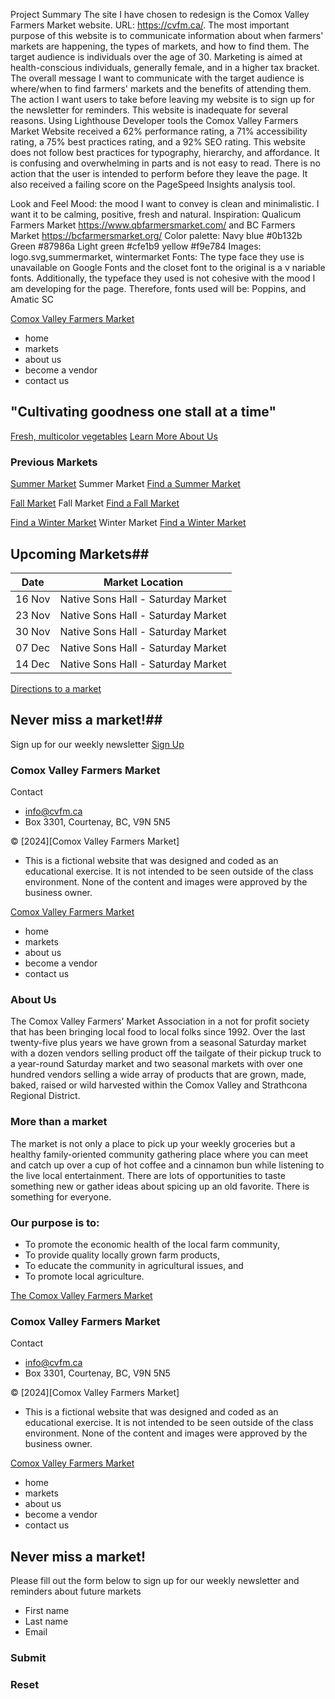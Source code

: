Project Summary
The site I have chosen to redesign is the Comox Valley Farmers Market website. URL: https://cvfm.ca/. The most important purpose of this website is to communicate information about when farmers' markets are happening, the types of markets, and how to find them. The target audience is individuals over the age of 30. Marketing is aimed at health-conscious individuals, generally female, and in a higher tax bracket. The overall message I want to communicate with the target audience is where/when to find farmers' markets and the benefits of attending them. The action I want users to take before leaving my website is to sign up for the newsletter for reminders. This website is inadequate for several reasons. Using Lighthouse Developer tools the Comox Valley Farmers Market Website received a 62% performance rating, a 71% accessibility rating, a 75% best practices rating, and a 92% SEO rating. This website does not follow best practices for typography, hierarchy, and affordance. It is confusing and overwhelming in parts and is not easy to read. There is no action that the user is intended to perform before they leave the page. It also received a failing score on the PageSpeed Insights analysis tool.

Look and Feel
Mood: the mood I want to convey is clean and minimalistic. I want it to be calming, positive, fresh and natural.
Inspiration: Qualicum Farmers Market https://www.qbfarmersmarket.com/ and BC Farmers Market https://bcfarmersmarket.org/
Color palette: Navy blue #0b132b Green #87986a Light green #cfe1b9 yellow #f9e784
Images: logo.svg,summermarket, wintermarket
Fonts: The type face they use is unavailable on Google Fonts and the closet font to the original is a v nariable fonts. Additionally, the typeface they used is not cohesive with the mood I am developing for the page. Therefore, fonts used will be: Poppins, and Amatic SC

<!--------- Markdown --------->

<!-- Homepage -->

<!-- Header -->

[Comox Valley Farmers Market](images/to/logo)

- home
- markets
- about us
- become a vendor
- contact us

<!-- Hero section -->

## "Cultivating goodness one stall at a time"

[Fresh, multicolor vegetables](images/to/large-hero.jpg)
[Learn More About Us](markets.html)

<!-- Portfolio section -->

### Previous Markets

[Summer Market](images/to/summer-market.jpg)
Summer Market
[Find a Summer Market](markets.html)

[Fall Market](images/to/fall-market.jpg)
Fall Market
[Find a Fall Market](markets.html)

[Find a Winter Market](images/to/winter-market.jpg)
Winter Market
[Find a Winter Market](markets.html)

<!-- Calendar section -->

## Upcoming Markets##

| Date   | Market Location                    |
| ------ | ---------------------------------- |
| 16 Nov | Native Sons Hall - Saturday Market |
| 23 Nov | Native Sons Hall - Saturday Market |
| 30 Nov | Native Sons Hall - Saturday Market |
| 07 Dec | Native Sons Hall - Saturday Market |
| 14 Dec | Native Sons Hall - Saturday Market |

[Directions to a market](markets.html)

<!-- Call to action -->

## Never miss a market!##

Sign up for our weekly newsletter
[Sign Up](markets.html)

<!-- Footer -->

### Comox Valley Farmers Market

Contact

- info@cvfm.ca
- Box 3301, Courtenay, BC, V9N 5N5

&copy; [2024][Comox Valley Farmers Market]

- This is a fictional website that was designed and coded as an educational exercise. It is not intended to be seen outside of the class environment. None of the content and images were approved by the business owner.

<!----------- About Us Page ----------->

<!-- Header -->

[Comox Valley Farmers Market](images/to/logo)

- home
- markets
- about us
- become a vendor
- contact us

<!-- Company history section -->

### About Us

The Comox Valley Farmers’ Market Association in a not for profit society that has been bringing local food to local folks since 1992. Over the last twenty-five plus years we have grown from a seasonal Saturday market with a dozen vendors selling product off the tailgate of their pickup truck to a year-round Saturday market and two seasonal markets with over one hundred vendors selling a wide array of products that are grown, made, baked, raised or wild harvested within the Comox Valley and Strathcona Regional District.

### More than a market

The market is not only a place to pick up your weekly groceries but a healthy family-oriented community gathering place where you can meet and catch up over a cup of hot coffee and a cinnamon bun while listening to the live local entertainment. There are lots of opportunities to taste something new or gather ideas about spicing up an old favorite. There is something for everyone.

### Our purpose is to:

- To promote the economic health of the local farm community,
- To provide quality locally grown farm products,
- To educate the community in agricultural issues, and
- To promote local agriculture.

<!-- Video Section -->

[The Comox Valley Farmers Market](https://youtu.be/qHPuSIHFMfo)

<!-- Footer -->

### Comox Valley Farmers Market

Contact

- info@cvfm.ca
- Box 3301, Courtenay, BC, V9N 5N5

&copy; [2024][Comox Valley Farmers Market]

- This is a fictional website that was designed and coded as an educational exercise. It is not intended to be seen outside of the class environment. None of the content and images were approved by the business owner.

<!-- Markets Page -->
<!-- Header -->

[Comox Valley Farmers Market](images/to/logo)

- home
- markets
- about us
- become a vendor
- contact us

<!-- Web Form -->

## Never miss a market!

Please fill out the form below to sign up for our weekly newsletter and reminders about future markets

- First name
- Last name
- Email

### Submit

### Reset
